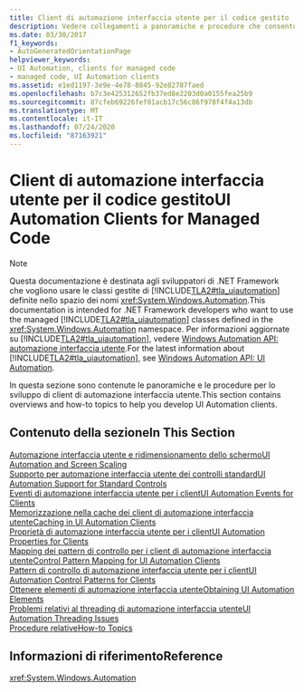 ```yaml
---
title: Client di automazione interfaccia utente per il codice gestito
description: Vedere collegamenti a panoramiche e procedure che consentono di sviluppare client di automazione interfaccia utente con codice gestito.
ms.date: 03/30/2017
f1_keywords:
- AutoGeneratedOrientationPage
helpviewer_keywords:
- UI Automation, clients for managed code
- managed code, UI Automation clients
ms.assetid: e1ed1197-3e9e-4e78-8845-92e82787faed
ms.openlocfilehash: b7c3e425312652fb37ed8e2203d0a0155fea25b9
ms.sourcegitcommit: 87cfeb69226fef01acb17c56c86f978f4f4a13db
ms.translationtype: MT
ms.contentlocale: it-IT
ms.lasthandoff: 07/24/2020
ms.locfileid: "87163921"
---
```

# <a name="ui-automation-clients-for-managed-code"></a><span data-ttu-id="4d754-103">Client di automazione interfaccia utente per il codice gestito</span><span class="sxs-lookup"><span data-stu-id="4d754-103">UI Automation Clients for Managed Code</span></span>
> [!NOTE]
> <span data-ttu-id="4d754-104">Questa documentazione è destinata agli sviluppatori di .NET Framework che vogliono usare le classi gestite di [!INCLUDE[TLA2#tla_uiautomation](../../../includes/tla2sharptla-uiautomation-md.md)] definite nello spazio dei nomi <xref:System.Windows.Automation>.</span><span class="sxs-lookup"><span data-stu-id="4d754-104">This documentation is intended for .NET Framework developers who want to use the managed [!INCLUDE[TLA2#tla_uiautomation](../../../includes/tla2sharptla-uiautomation-md.md)] classes defined in the <xref:System.Windows.Automation> namespace.</span></span> <span data-ttu-id="4d754-105">Per informazioni aggiornate su [!INCLUDE[TLA2#tla_uiautomation](../../../includes/tla2sharptla-uiautomation-md.md)], vedere [Windows Automation API: automazione interfaccia utente](/windows/win32/winauto/entry-uiauto-win32).</span><span class="sxs-lookup"><span data-stu-id="4d754-105">For the latest information about [!INCLUDE[TLA2#tla_uiautomation](../../../includes/tla2sharptla-uiautomation-md.md)], see [Windows Automation API: UI Automation](/windows/win32/winauto/entry-uiauto-win32).</span></span>  
  
 <span data-ttu-id="4d754-106">In questa sezione sono contenute le panoramiche e le procedure per lo sviluppo di client di automazione interfaccia utente.</span><span class="sxs-lookup"><span data-stu-id="4d754-106">This section contains overviews and how-to topics to help you develop UI Automation clients.</span></span>  
  
## <a name="in-this-section"></a><span data-ttu-id="4d754-107">Contenuto della sezione</span><span class="sxs-lookup"><span data-stu-id="4d754-107">In This Section</span></span>  
 [<span data-ttu-id="4d754-108">Automazione interfaccia utente e ridimensionamento dello schermo</span><span class="sxs-lookup"><span data-stu-id="4d754-108">UI Automation and Screen Scaling</span></span>](ui-automation-and-screen-scaling.md)  
 [<span data-ttu-id="4d754-109">Supporto per automazione interfaccia utente dei controlli standard</span><span class="sxs-lookup"><span data-stu-id="4d754-109">UI Automation Support for Standard Controls</span></span>](ui-automation-support-for-standard-controls.md)  
 [<span data-ttu-id="4d754-110">Eventi di automazione interfaccia utente per i client</span><span class="sxs-lookup"><span data-stu-id="4d754-110">UI Automation Events for Clients</span></span>](ui-automation-events-for-clients.md)  
 [<span data-ttu-id="4d754-111">Memorizzazione nella cache dei client di automazione interfaccia utente</span><span class="sxs-lookup"><span data-stu-id="4d754-111">Caching in UI Automation Clients</span></span>](caching-in-ui-automation-clients.md)  
 [<span data-ttu-id="4d754-112">Proprietà di automazione interfaccia utente per i client</span><span class="sxs-lookup"><span data-stu-id="4d754-112">UI Automation Properties for Clients</span></span>](ui-automation-properties-for-clients.md)  
 [<span data-ttu-id="4d754-113">Mapping dei pattern di controllo per i client di automazione interfaccia utente</span><span class="sxs-lookup"><span data-stu-id="4d754-113">Control Pattern Mapping for UI Automation Clients</span></span>](control-pattern-mapping-for-ui-automation-clients.md)  
 [<span data-ttu-id="4d754-114">Pattern di controllo di automazione interfaccia utente per i client</span><span class="sxs-lookup"><span data-stu-id="4d754-114">UI Automation Control Patterns for Clients</span></span>](ui-automation-control-patterns-for-clients.md)  
 [<span data-ttu-id="4d754-115">Ottenere elementi di automazione interfaccia utente</span><span class="sxs-lookup"><span data-stu-id="4d754-115">Obtaining UI Automation Elements</span></span>](obtaining-ui-automation-elements.md)  
 [<span data-ttu-id="4d754-116">Problemi relativi al threading di automazione interfaccia utente</span><span class="sxs-lookup"><span data-stu-id="4d754-116">UI Automation Threading Issues</span></span>](ui-automation-threading-issues.md)  
 [<span data-ttu-id="4d754-117">Procedure relative</span><span class="sxs-lookup"><span data-stu-id="4d754-117">How-to Topics</span></span>](ui-automation-clients-for-managed-code-how-to-topics.md)  
  
## <a name="reference"></a><span data-ttu-id="4d754-118">Informazioni di riferimento</span><span class="sxs-lookup"><span data-stu-id="4d754-118">Reference</span></span>  
 <xref:System.Windows.Automation>
